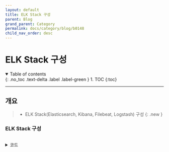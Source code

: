 ```yaml
---
layout: default
title: ELK Stack 구성
parent: Blog
grand_parent: Category
permalink: docs/category/blog/b0148
child_nav_order: desc
---
```


# ELK Stack 구성

<details open markdown="block">
  <summary>
    Table of contents
  </summary>
  {: .no_toc .text-delta .label .label-green }
1. TOC
{:toc}
</details>

---

## 개요

> - ELK Stack(Elasticsearch, Kibana, Filebeat, Logstash) 구성
{: .new }

### ELK Stack 구성

```bash
```

<details markdown="block">
  <summary>
    코드
  </summary>
  {: .text-delta .label .label-green }
  
```bash

```

</details>
